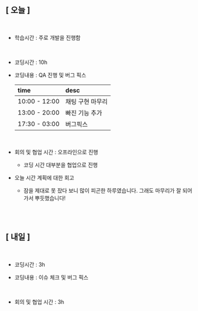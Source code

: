 ## [ 오늘 ]

<br/>

- 학습시간 : 주로 개발을 진행함

  <br/>

- 코딩시간 : 10h
- 코딩내용 : QA 진행 및 버그 픽스

  | time          | desc             |
  | :------------ | :--------------- |
  | 10:00 - 12:00 | 채팅 구현 마무리 |
  | 13:00 - 20:00 | 빠진 기능 추가   |
  | 17:30 - 03:00 | 버그픽스         |

  <br/>

- 회의 및 협업 시간 : 오프라인으로 진행

  - 코딩 시간 대부분을 협업으로 진행

- 오늘 시간 계획에 대한 회고

  - 잠을 제대로 못 잤다 보니 많이 피곤한 하루였습니다. 그래도 마무리가 잘 되어 가서 뿌듯했습니다!

  <br/>

<br/>

## [ 내일 ]

<br/>

- 코딩시간 : 3h

- 코딩내용 : 이슈 체크 및 버그 픽스

    <br/>

- 회의 및 협업 시간 : 3h
